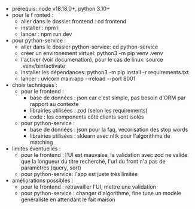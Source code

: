 - prérequis: node v18.18.0+, python 3.10+
- pour le f ronted :
    - aller dans le dossier frontend : cd frontend
    - installer : npm i
    - lancer : npm run dev
- pour python-service :
    - aller dans le dossier python-service: cd python-service
    - créer un environement virtuel: python3 -m pip venv .venv
    - l'activer (voir documenation), pour le cas de linux: source .venv/bin/activate
    - installer les dépendances: python3 -m pip install -r requirements.txt
    - lancer : uvicorn main:app --reload --port 8001
- choix techniques :
    - pour le frontend : 
        - base de données : json car c'est simple, pas besoin d'ORM par rapport au contexte
        - librairies utilisées : zod (selon les requirements)
        - code : les components côté clients sont isolés
    - pour python-service :
        - base de données : json pour la faq, vecorisation des stop words
        - librairies utilisées : sklearn avec nltk pour l'algorithme de matching
- limites éventuelles :
    - pour le frontend : l'UI est mauvaise, la validation avec zod ne valide que la longueur du titre recherché, l'url du front n'a pas de paramètres (query, sort)
    - pour python-service: l'app est juste très limitée
- améliorations possibles :
    - pour le frontend : retravailler l'UI, mettre une validation 
    - pour python-service : changer d'algorithme, fine tune un modèle généraliste en attendant le fait maison